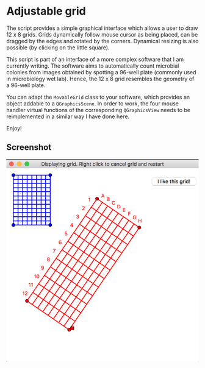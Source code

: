 # Adjustable grid

The script provides a simple graphical interface which allows a user to draw 12 x 8 
grids. Grids dynamically follow mouse cursor as being placed, can be 
dragged by the edges and rotated by the corners. Dynamical resizing is also possible (by 
clicking on the little square). 

This script is part of an interface of a more complex  software that I am
 currently writing. The software aims to automatically count microbial 
 colonies from 
 images obtained by spotting a 96-well plate  (commonly used in microbiology
  wet lab). Hence,
 the 12 x 8 grid resembles the geometry of a 96-well plate.  

You can adapt the `MovableGrid` class to your software, which provides an object
addable to a `QGraphicsScene`. In order to work, the four mouse handler virtual 
functions of the corresponding `QGraphicsView` needs to be reimplemented in 
a similar way I have done here.

Enjoy!

## Screenshot
![alt text][screenshot]

[screenshot]: https://github.com/Llewlyn/Adjustable-12-x-8-grid/blob/master/screenshot.png "Screenshot"

